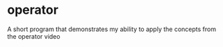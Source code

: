 # operator
A short program that demonstrates my ability to apply the concepts from the operator video
